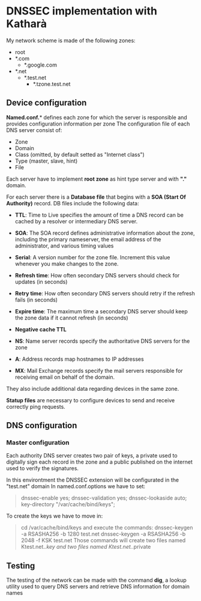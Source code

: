 # DNSSEC implementation with Katharà

My network scheme is made of the following zones:
  - root
  - *.com
    - *.google.com
  - *.net
    - *.test.net
      - *.tzone.test.net

## Device configuration
**Named.conf.*** defines each zone for which the server is responsible and provides configuration information per zone
The configuration file of each DNS server consist of: 
  - Zone
  - Domain
  - Class (omitted, by default setted as "Internet class")
  - Type (master, slave, hint)
  - File

Each server have to implement **root zone** as hint type server and with **"."** domain.

For each server there is a **Database file** that begins with a **SOA (Start Of Authority)** record.
DB files include the following data:
  - **TTL**:
    Time to Live specifies the amount of time a DNS record can be cached by a resolver or intermediary DNS server.
  - **SOA**:
    The SOA record defines administrative information about the zone, including the primary nameserver, the email address of the administrator, and various timing values
  - **Serial**:
    A version number for the zone file. Increment this value whenever you make changes to the zone.
  - **Refresh time**:
    How often secondary DNS servers should check for updates (in seconds)
  - **Retry time**:
    How often secondary DNS servers should retry if the refresh fails (in seconds)
  - **Expire time**:
    The maximum time a secondary DNS server should keep the zone data if it cannot refresh (in seconds)
  - **Negative cache TTL**

  - **NS**:
    Name server records specify the authoritative DNS servers for the zone
  - **A**:
    Address records map hostnames to IP addresses
  - **MX**:
    Mail Exchange records specify the mail servers responsible for receiving email on behalf of the domain.
    
They also include additional data regarding devices in the same zone.

**Statup files** are necessary to configure devices to send and receive correctly ping requests.

## DNS configuration 
### Master configuration
Each authority DNS server creates two pair of keys, a private used to digitally sign each record in the zone and a public published on the internet used to verify the signatures.

In this environtment the DNSSEC extension will be configurated in the "test.net" domain
In named.conf.options we have to set:
  > dnssec-enable yes;
  > dnssec-validation yes;
  > dnssec-lookaside auto;
  > key-directory "/var/cache/bind/keys";

To create the keys we have to move in:
 > cd /var/cache/bind/keys
and execute the commands:
> dnssec-keygen -a RSASHA256 -b 1280 test.net
> dnssec-keygen -a RSASHA256 -b 2048 -f KSK test.net
Those commands will create two files named Ktest.net.*.key and two files named Ktest.net.*.private

## Testing
The testing of the network can be made with the command **dig**, a lookup utility used to query DNS servers and retrieve DNS information for domain names

